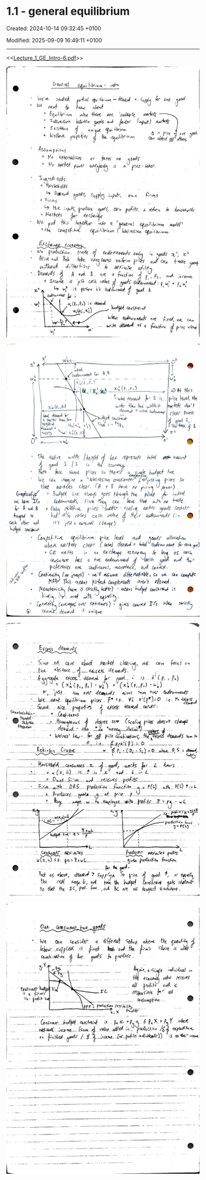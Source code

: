 # 1.1 - general equilibrium

Created: 2024-10-14 09:32:45 +0100

Modified: 2025-09-09 16:49:11 +0100

---

<<[Lecture_1_GE_Intro-6.pdf](../../media/Lecture_1_GE_Intro-6.pdf)>>





![](../../media/Micro-1.1---general-equilibrium-image1.jpeg)





![](../../media/Micro-1.1---general-equilibrium-image2.jpeg)



![](../../media/Micro-1.1---general-equilibrium-image3.jpeg)



![](../../media/Micro-1.1---general-equilibrium-image4.jpeg)







